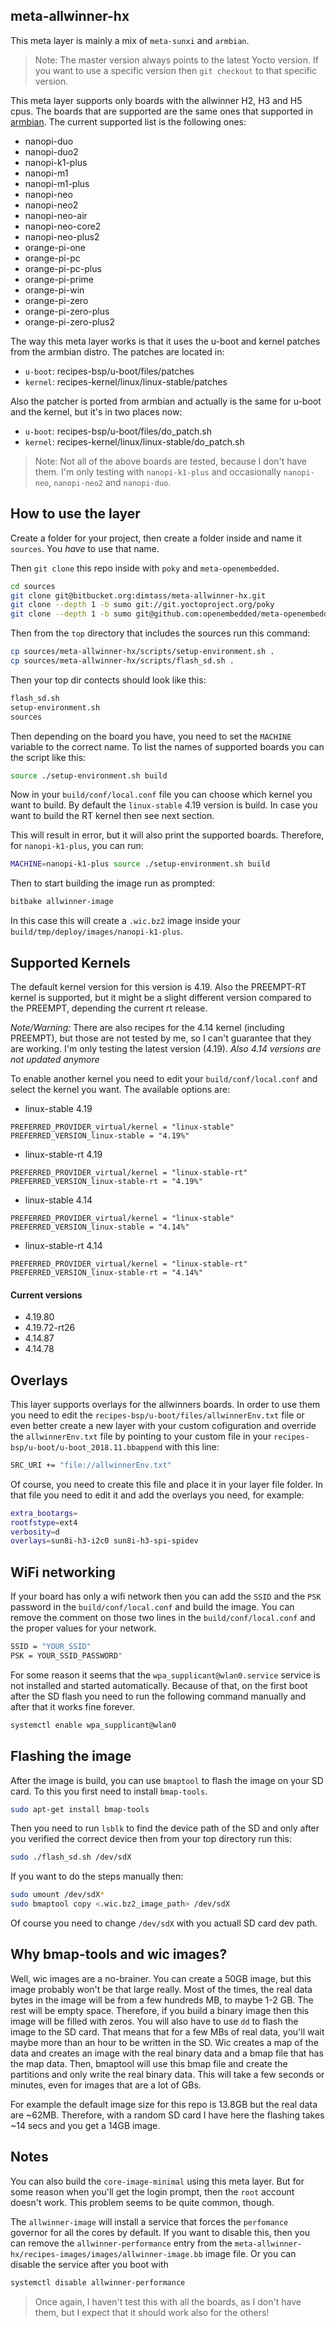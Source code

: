 meta-allwinner-hx
----

This meta layer is mainly a mix of `meta-sunxi` and `armbian`.

> Note: The master version always points to the latest Yocto version.
If you want to use a specific version then `git checkout` to that
specific version.

This meta layer supports only boards with the allwinner H2, H3 and H5 cpus.
The boards that are supported are the same ones that supported in
[armbian](https://www.armbian.com/download/). The current supported list is
the following ones:

- nanopi-duo
- nanopi-duo2
- nanopi-k1-plus
- nanopi-m1
- nanopi-m1-plus
- nanopi-neo
- nanopi-neo2
- nanopi-neo-air
- nanopi-neo-core2
- nanopi-neo-plus2
- orange-pi-one
- orange-pi-pc
- orange-pi-pc-plus
- orange-pi-prime
- orange-pi-win
- orange-pi-zero
- orange-pi-zero-plus
- orange-pi-zero-plus2

The way this meta layer works is that it uses the u-boot and kernel patches
from the armbian distro. The patches are located in:
* `u-boot`: recipes-bsp/u-boot/files/patches
* `kernel`: recipes-kernel/linux/linux-stable/patches

Also the patcher is ported from armbian and actually is the same for u-boot
and the kernel, but it's in two places now:
* `u-boot`: recipes-bsp/u-boot/files/do_patch.sh
* `kernel`: recipes-kernel/linux/linux-stable/do_patch.sh

> Note: Not all of the above boards are tested, because I don't have them.
I'm only testing with `nanopi-k1-plus` and occasionally `nanopi-neo`, 
`nanopi-neo2` and `nanopi-duo`.

## How to use the layer
Create a folder for your project, then create a folder inside and name it
`sources`. You _have_ to use that name.

Then `git clone` this repo inside with `poky` and `meta-openembedded`.

```sh
cd sources
git clone git@bitbucket.org:dimtass/meta-allwinner-hx.git
git clone --depth 1 -b sumo git://git.yoctoproject.org/poky
git clone --depth 1 -b sumo git@github.com:openembedded/meta-openembedded.git
```

Then from the `top` directory that includes the sources run this command:
```sh
cp sources/meta-allwinner-hx/scripts/setup-environment.sh .
cp sources/meta-allwinner-hx/scripts/flash_sd.sh .
```

Then your top dir contects should look like this:
```sh
flash_sd.sh
setup-environment.sh
sources
```

Then depending on the board you have, you need to set the `MACHINE` variable to the
correct name. To list the names of supported boards you can the script like this:
```sh
source ./setup-environment.sh build
```

Now in your `build/conf/local.conf` file you can choose which kernel you want to build.
By default the `linux-stable` 4.19 version is build. In case you want to build the RT
kernel then see next section.

This will result in error, but it will also print the supported boards. Therefore,
for `nanopi-k1-plus`, you can run:
```sh
MACHINE=nanopi-k1-plus source ./setup-environment.sh build
```

Then to start building the image run as prompted:
```sh
bitbake allwinner-image
```

In this case this will create a `.wic.bz2` image inside your `build/tmp/deploy/images/nanopi-k1-plus`.

## Supported Kernels
The default kernel version for this version is 4.19. Also the PREEMPT-RT kernel
is supported, but it might be a slight different version compared to the PREEMPT,
depending the current rt release.

*Note/Warning:* There are also recipes for the 4.14 kernel (including PREEMPT), but those are
not tested by me, so I can't guarantee that they are working. I'm only testing
the latest version (4.19). _Also 4.14 versions are not updated anymore_

To enable another kernel you need to edit your `build/conf/local.conf` and select
the kernel you want. The available options are:

* linux-stable 4.19
```
PREFERRED_PROVIDER_virtual/kernel = "linux-stable"
PREFERRED_VERSION_linux-stable = "4.19%"
```
* linux-stable-rt 4.19
```
PREFERRED_PROVIDER_virtual/kernel = "linux-stable-rt"
PREFERRED_VERSION_linux-stable-rt = "4.19%"
```
* linux-stable 4.14
```
PREFERRED_PROVIDER_virtual/kernel = "linux-stable"
PREFERRED_VERSION_linux-stable = "4.14%"
```
* linux-stable-rt 4.14
```
PREFERRED_PROVIDER_virtual/kernel = "linux-stable-rt"
PREFERRED_VERSION_linux-stable-rt = "4.14%"
```

#### Current versions
* 4.19.80
* 4.19.72-rt26
* 4.14.87
* 4.14.78

## Overlays
This layer supports overlays for the allwinners boards. In order to use them you need
to edit the `recipes-bsp/u-boot/files/allwinnerEnv.txt` file or even better create
a new layer with your custom cofiguration and override the `allwinnerEnv.txt` file by
pointing to your custom file in your `recipes-bsp/u-boot/u-boot_2018.11.bbappend`
with this line:

```sh
SRC_URI += "file://allwinnerEnv.txt"
```

Of course, you need to create this file and place it in your layer file folder.
In that file you need to edit it and add the overlays you need, for example:

```sh
extra_bootargs=
rootfstype=ext4
verbosity=d
overlays=sun8i-h3-i2c0 sun8i-h3-spi-spidev
```

## WiFi networking
If your board has only a wifi network then you can add the `SSID` and the `PSK` password
in the `build/conf/local.conf` and build the image. You can remove the comment on those
two lines in the `build/conf/local.conf` and the proper values for your network.
```sh
SSID = "YOUR_SSID"
PSK = YOUR_SSID_PASSWORD"
```

For some reason it seems that the `wpa_supplicant@wlan0.service` service is not installed
and started automatically. Because of that, on the first boot after the SD flash you need
to run the following command manually and after that it works fine forever.
```sh
systemctl enable wpa_supplicant@wlan0
```

## Flashing the image
After the image is build, you can use `bmaptool` to flash the image on your SD card.
To this you first need to install `bmap-tools`.
```sh
sudo apt-get install bmap-tools
```

Then you need to run `lsblk` to find the device path of the SD and only after
you verified the correct device then from your top directory run this:
```sh
sudo ./flash_sd.sh /dev/sdX
```

If you want to do the steps manually then:
```sh
sudo umount /dev/sdX*
sudo bmaptool copy <.wic.bz2_image_path> /dev/sdX
```

Of course you need to change `/dev/sdX` with you actuall SD card dev path.

## Why bmap-tools and wic images?
Well, wic images are a no-brainer. You can create a 50GB image, but this image
probably won't be that large really. Most of the times, the real data bytes in
the image will be from a few hundreds MB, to maybe 1-2 GB. The rest will be
empty space. Therefore, if you build a binary image then this image will be
filled with zeros. You will also have to use `dd` to flash the image to the SD
card. That means that for a few MBs of real data, you'll wait maybe more than
an hour to be written in the SD. Wic creates a map of the data and creates an
image with the real binary data and a bmap file that has the map data. Then,
bmaptool will use this bmap file and create the partitions and only write the
real binary data. This will take a few seconds or minutes, even for images that
are a lot of GBs.

For example the default image size for this repo is 13.8GB but the real data
are ~62MB. Therefore, with a random SD card I have here the flashing takes
~14 secs and you get a 14GB image.

## Notes
You can also build the `core-image-minimal` using this meta layer. But for some
reason when you'll get the login prompt, then the `root` account doesn't work.
This problem seems to be quite common, though.

The `allwinner-image` will install a service that forces the `perfomance` governor
for all the cores by default. If you want to disable this, then you can remove
the `allwinner-performance` entry from the `meta-allwinner-hx/recipes-images/images/allwinner-image.bb`
image file. Or you can disable the service after you boot with
```sh
systemctl disable allwinner-performance
```

> Once again, I haven't test this with all the boards, as I don't have them, but
I expect that it should work also for the others!


